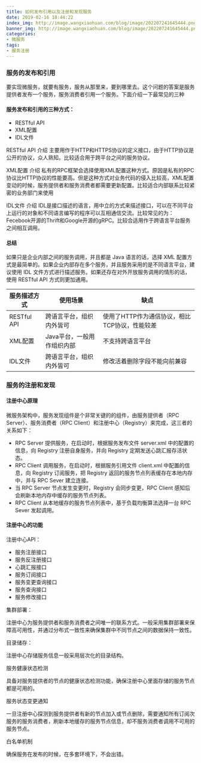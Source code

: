 ```yaml
---
title: 如何发布引用以及注册和发现服务
date: 2019-02-16 18:44:22
index_img: http://image.wangxiaohuan.com/blog/image/202207241645444.png
banner_img: http://image.wangxiaohuan.com/blog/image/202207241645444.png
categories:
- 微服务
tags:
- 服务注册
---
```


### 服务的发布和引用

要实现微服务，就要有服务，服务从那里来，要到哪里去。这个问题的答案是服务提供者发布一个服务，服务消费者引用一个服务。下面介绍一下最常见的三种

#### 服务发布和引用的三种方式：
* RESTful API
* XML配置
* IDL文件

RESTful API 介绍
主要用作于HTTP和HTTPS协议的定义接口，由于HTTP协议是公开的协议，众人熟知。比较适合用于跨平台之间的服务协议。

XML配置 介绍
私有的RPC框架会选择使用XML配置这种方式。原因是私有的RPC协议比HTTP协议的性能要高。但是这种方式对业务代码的侵入比较高，XML配置变动的时候，服务提供者和服务消费者都需要更新配置。比较适合内部联系比较紧密的业务部门来使用

IDL文件 介绍
IDL是接口描述的语言，用中立的方式来描述接口，可以在不同平台上运行的对象和不同语言编写的程序可以互相通信交流。比较常见的为：Fecebook开源的Thrift和Google开源的gRPC。比较合适用作于跨语言平台服务之间相互调用。

#### 总结

如果只是企业内部之间的服务调用，并且都是 Java 语言的话，选择 XML 配置方式是最简单的。如果企业内部存在多个服务，并且服务采用的是不同语言平台，建议使用 IDL 文件方式进行描述服务。如果还存在对外开放服务调用的情形的话，使用 RESTful API 方式则更加通用。

| 服务描述方式 |    使用场景    | 缺点  |
| --- | --- | --- |
| RESTful API | 跨语言平台，组织内外皆可 | 使用了HTTP作为通信协议，相比TCP协议，性能较差|
| XML配置 | Java平台，一般用作组织内部 | 不支持跨语言平台 |
| IDL文件 |  跨语言平台，组织内外皆可 |修改活着删除字段不能向前兼容|



### 服务的注册和发现

#### 注册中心原理

微服务架构中，服务发现组件是个非常关键的的组件，由服务提供者（RPC Server）、服务消费者（RPC Client）和注册中心（Registry）来完成，这三者的关系如下：

* RPC Server 提供服务，在启动时，根据服务发布文件 server.xml 中的配置的信息，向 Registry 注册自身服务，并向 Registry 定期发送心跳汇报存活状态。
* RPC Client 调用服务，在启动时，根据服务引用文件 client.xml 中配置的信息，向 Registry 订阅服务，把 Registry 返回的服务节点列表缓存在本地内存中，并与 RPC Sever 建立连接。
* 当 RPC Server 节点发生变更时，Registry 会同步变更，RPC Client 感知后会刷新本地内存中缓存的服务节点列表。
* RPC Client 从本地缓存的服务节点列表中，基于负载均衡算法选择一台 RPC Sever 发起调用。

#### 注册中心的功能

注册中心API：

* 服务注册接口
* 服务反注册接口
* 心跳汇报接口
* 服务订阅接口
* 服务变更查询接口
* 服务查询接口
* 服务修改接口

集群部署：

注册中心为服务提供者和服务消费者之间唯一的联系方式。一般采用集群部署来保障高可用性，并通过分布式一致性来确保集群中不同节点之间的数据保持一致性。

目录储存：

注册中心存储服务信息一般采用层次化的目录结构。

服务健康状态检测

具备对服务提供者的节点的健康状态检测功能，确保注册中心里面存储的服务节点都是可用的。

服务状态变更通知

一旦注册中心探测到服务提供者有新的节点加入或节点删除，需要通知所有订阅次服务的服务消费者，刷新本地缓存的服务节点信息，却不服务消费者调用不可用的服务节点。

白名单机制

确保服务在发布的时候，在多套环境下，不会出错。



